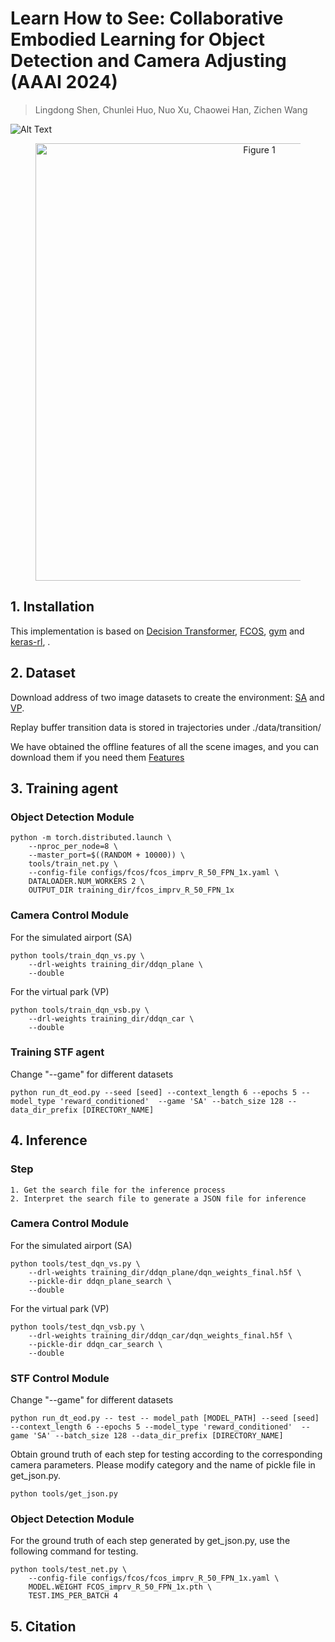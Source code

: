 # Learn How to See: Collaborative Embodied Learning for Object Detection and Camera Adjusting (AAAI 2024)


> Lingdong Shen, Chunlei Huo, Nuo Xu, Chaowei Han, Zichen Wang   

![Alt Text](./img/car_1.gif)


<figure>
<p align="center" >
<img src='./img/fig1.png' width=700 alt="Figure 1"/>
</p>
</figure>

## 1. Installation
This implementation is based on [Decision Transformer](https://sites.google.com/berkeley.edu/decision-transformer), [FCOS](https://github.com/tianzhi0549/FCOS), [gym](https://github.com/openai/gym) and [keras-rl](https://github.com/keras-rl/keras-rl), .

## 2. Dataset
Download address of two image datasets to create the environment: [SA](https://www.dropbox.com/s/jwusmkq90t0cq5f/SA.zip?dl=0) and [VP](https://www.dropbox.com/s/4jmdbpy0lbnyddn/VP.zip?dl=0).

Replay buffer transition data is stored in trajectories under ./data/transition/

We have obtained the offline features of all the scene images, and you can download them if you need them [Features](https://www.dropbox.com/scl/fi/bjuyq4e4tcl86qln46c52/features.7z?rlkey=giaqpqomh0by508z10bd84vr7&dl=0)

## 3. Training agent

### Object Detection Module

    python -m torch.distributed.launch \
        --nproc_per_node=8 \
        --master_port=$((RANDOM + 10000)) \
        tools/train_net.py \
        --config-file configs/fcos/fcos_imprv_R_50_FPN_1x.yaml \
        DATALOADER.NUM_WORKERS 2 \
        OUTPUT_DIR training_dir/fcos_imprv_R_50_FPN_1x

### Camera Control Module
For the simulated airport (SA)

    python tools/train_dqn_vs.py \
        --drl-weights training_dir/ddqn_plane \
        --double

For the virtual park (VP)

    python tools/train_dqn_vsb.py \
        --drl-weights training_dir/ddqn_car \
        --double
        
### Training STF agent
Change "--game" for different datasets

    python run_dt_eod.py --seed [seed] --context_length 6 --epochs 5 --model_type 'reward_conditioned'  --game 'SA' --batch_size 128 --data_dir_prefix [DIRECTORY_NAME]

## 4. Inference
### Step
    1. Get the search file for the inference process
    2. Interpret the search file to generate a JSON file for inference
### Camera Control Module
For the simulated airport (SA)

    python tools/test_dqn_vs.py \
        --drl-weights training_dir/ddqn_plane/dqn_weights_final.h5f \
        --pickle-dir ddqn_plane_search \
        --double

For the virtual park (VP)

    python tools/test_dqn_vsb.py \
        --drl-weights training_dir/ddqn_car/dqn_weights_final.h5f \
        --pickle-dir ddqn_car_search \
        --double
### STF Control Module
Change "--game" for different datasets
    
    python run_dt_eod.py -- test -- model_path [MODEL_PATH] --seed [seed] --context_length 6 --epochs 5 --model_type 'reward_conditioned'  --game 'SA' --batch_size 128 --data_dir_prefix [DIRECTORY_NAME]

    
Obtain ground truth of each step for testing according to the corresponding camera parameters. Please modify category and the name of pickle file in get_json.py.

    python tools/get_json.py

### Object Detection Module
For the ground truth of each step generated by get_json.py, use the following command for testing.

    python tools/test_net.py \
        --config-file configs/fcos/fcos_imprv_R_50_FPN_1x.yaml \
        MODEL.WEIGHT FCOS_imprv_R_50_FPN_1x.pth \
        TEST.IMS_PER_BATCH 4
## 5. Citation

```
```
